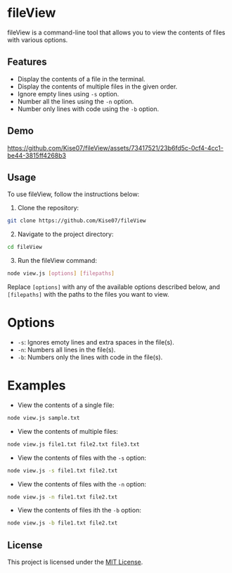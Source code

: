 # fileView

fileView is a command-line tool that allows you to view the contents of files with various options.

## Features

- Display the contents of a file in the terminal.
- Display the contents of multiple files in the given order.
- Ignore empty lines using `-s` option.
- Number all the lines using the `-n` option.
- Number only lines with code using the `-b` option.

## Demo
https://github.com/Kise07/fileView/assets/73417521/23b6fd5c-0cf4-4cc1-be44-3815ff4268b3



## Usage

To use fileView, follow the instructions below:

1. Clone the repository:

```bash
git clone https://github.com/Kise07/fileView
```

2. Navigate to the project directory:
```bash
cd fileView
```

3. Run the fileView command:
```bash
node view.js [options] [filepaths]
```

Replace `[options]` with any of the available options described below, and `[filepaths]` with the paths to the files you want to view.

# Options

* `-s`: Ignores emoty lines and extra spaces in the file(s).
* `-n`: Numbers all lines in the file(s).
* `-b`: Numbers only the lines with code in the file(s).

# Examples

* View the contents of a single file:
```bash
node view.js sample.txt
```
* View the contents of multiple files:
```bash
node view.js file1.txt file2.txt file3.txt
```

* View the contents of files with the `-s` option:
```bash
node view.js -s file1.txt file2.txt
```

* View the contents of files with the `-n` option:
```bash
node view.js -n file1.txt file2.txt
```

* View the contents of files
ith the `-b` option:
```bash
node view.js -b file1.txt file2.txt
```
## License

This project is licensed under the [MIT License](LICENSE).
